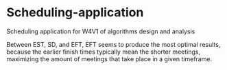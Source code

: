 # Scheduling-application
Scheduling application for W4V1 of algorithms design and analysis


Between EST, SD, and EFT, EFT seems to produce the most optimal results, because the earlier finish times typically mean the shorter meetings, maximizing the amount of meetings that take place in a given timeframe.
